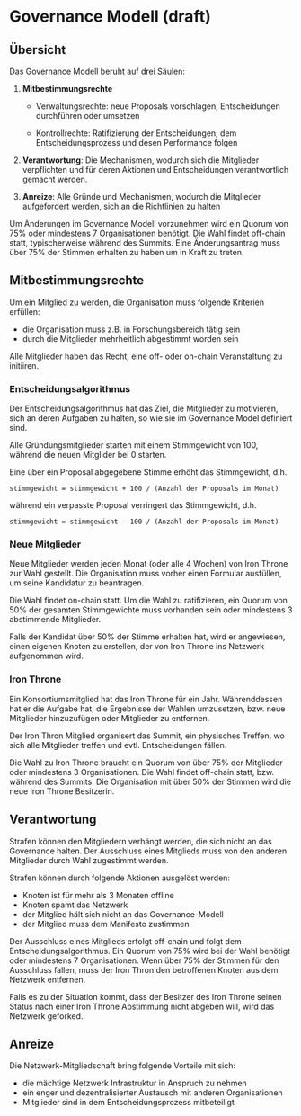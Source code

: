 # Governance Modell (draft)

## Übersicht

Das Governance Modell beruht auf drei Säulen:

1. **Mitbestimmungsrechte**

   * Verwaltungsrechte: neue Proposals vorschlagen, Entscheidungen durchführen oder umsetzen

   * Kontrollrechte: Ratifizierung der Entscheidungen, dem Entscheidungsprozess und desen Performance folgen
 
2. **Verantwortung**: Die Mechanismen, wodurch sich die Mitglieder verpflichten und für deren Aktionen und Entscheidungen verantwortlich gemacht werden.

3. **Anreize**: Alle Gründe und Mechanismen, wodurch die Mitglieder aufgefordert werden, sich an die Richtlinien zu halten

Um Änderungen im Governance Modell vorzunehmen wird ein Quorum von 75% oder mindestens 7 Organisationen benötigt. Die Wahl findet off-chain statt, typischerweise während des Summits. Eine Änderungsantrag muss über 75% der Stimmen erhalten zu haben um in Kraft zu treten.


## Mitbestimmungsrechte

Um ein Mitglied zu werden, die Organisation muss folgende Kriterien erfüllen:
* die Organisation muss z.B. in Forschungsbereich tätig sein
* durch die Mitglieder mehrheitlich abgestimmt worden sein
 
Alle Mitglieder haben das Recht, eine off- oder on-chain Veranstaltung zu initiiren.

### Entscheidungsalgorithmus

Der Entscheidungsalgorithmus hat das Ziel, die Mitglieder zu motivieren, sich an deren Aufgaben zu halten, so wie sie im Governance Model definiert sind.

Alle Gründungsmitglieder starten mit einem Stimmgewicht von 100, während die neuen Mitglider bei 0 starten.

Eine über ein Proposal abgegebene Stimme erhöht das Stimmgewicht, d.h.

~~~
stimmgewicht = stimmgewicht + 100 / (Anzahl der Proposals im Monat)
~~~
während ein verpasste Proposal verringert das Stimmgewicht, d.h.

~~~
stimmgewicht = stimmgewicht - 100 / (Anzahl der Proposals im Monat)
~~~

### Neue Mitglieder

Neue Mitglieder werden jeden Monat (oder alle 4 Wochen) von Iron Throne zur Wahl gestellt. Die Organisation muss vorher einen Formular ausfüllen, um seine Kandidatur zu beantragen.

Die Wahl findet on-chain statt. Um die Wahl zu ratifizieren, ein Quorum von 50% der gesamten Stimmgewichte muss vorhanden sein oder mindestens 3 abstimmende Mitglieder.

Falls der Kandidat über 50% der Stimme erhalten hat, wird er angewiesen, einen eigenen Knoten zu erstellen, der von Iron Throne ins Netzwerk aufgenommen wird.

### Iron Throne

Ein Konsortiumsmitglied hat das Iron Throne für ein Jahr. Währenddessen hat er die Aufgabe hat, die Ergebnisse der Wahlen umzusetzen, bzw. neue Mitglieder hinzuzufügen oder Mitglieder zu entfernen.

Der Iron Thron Mitglied organisert das Summit, ein physisches Treffen, wo sich alle Mitglieder treffen und evtl. Entscheidungen fällen.

Die Wahl zu Iron Throne braucht ein Quorum von über 75% der Mitglieder oder mindestens 3 Organisationen. Die Wahl findet off-chain statt, bzw. während des Summits. Die Organisation mit über 50% der Stimmen wird die neue Iron Throne Besitzerin.


## Verantwortung
Strafen können den Mitgliedern verhängt werden, die sich nicht an das Governance halten. Der Ausschluss eines Mitglieds muss von den anderen Mitglieder durch Wahl zugestimmt werden.

Strafen können durch folgende Aktionen ausgelöst werden:
* Knoten ist für mehr als 3 Monaten offline
* Knoten spamt das Netzwerk
* der Mitglied hält sich nicht an das Governance-Modell
* der Mitglied muss dem Manifesto zustimmen

Der Ausschluss eines Mitglieds erfolgt off-chain und folgt dem Entscheidungsalgorithmus. Ein Quorum von 75% wird bei der Wahl benötigt oder mindestens 7 Organisationen. Wenn über 75% der Stimmen für den Ausschluss fallen, muss der Iron Thron den betroffenen Knoten aus dem Netzwerk entfernen.

Falls es zu der Situation kommt, dass der Besitzer des Iron Throne seinen Status nach einer Iron Throne Abstimmung nicht abgeben will, wird das Netzwerk geforked. 


## Anreize
Die Netzwerk-Mitgliedschaft bring folgende Vorteile mit sich:

* die mächtige Netzwerk Infrastruktur in Anspruch zu nehmen
* ein enger und dezentralisierter Austausch mit anderen Organisationen
* Mitglieder sind in dem Entscheidungsprozess mitbeteiligt
